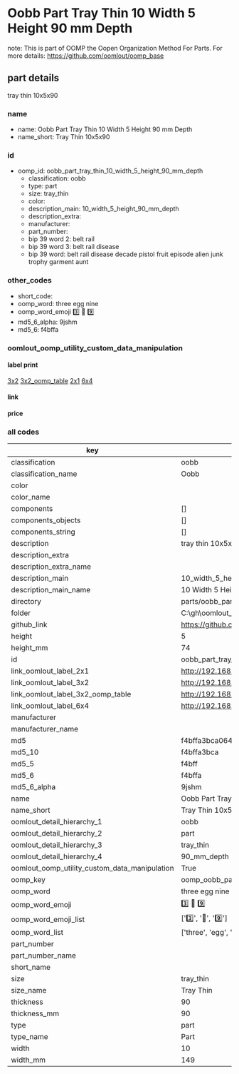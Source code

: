 # Oobb Part Tray Thin 10 Width 5 Height 90 mm Depth  

note: This is part of OOMP the Oopen Organization Method For Parts. For more details: https://github.com/oomlout/oomp_base

##  part details
  



tray thin 10x5x90



### name
* name: Oobb Part Tray Thin 10 Width 5 Height 90 mm Depth
* name_short: Tray Thin 10x5x90 
### id
* oomp_id: oobb_part_tray_thin_10_width_5_height_90_mm_depth
  * classification: oobb
  * type: part
  * size: tray_thin
  * color: 
  * description_main: 10_width_5_height_90_mm_depth
  * description_extra: 
  * manufacturer: 
  * part_number: 
  * bip 39 word 2: belt rail
  * bip 39 word 3: belt rail disease
  * bip 39 word: belt rail disease decade pistol fruit episode alien junk trophy garment aunt

### other_codes
* short_code: 
* oomp_word: three egg nine
* oomp_word_emoji :three: :egg: :nine:
* md5_6_alpha: 9jshm
* md5_6: f4bffa






### oomlout_oomp_utility_custom_data_manipulation
#### label print
[3x2](http://192.168.1.245:1112/?label=oomp%209jshm)
[3x2_oomp_table](http://192.168.1.108:1112/?label=oomp%209jshm)
[2x1](http://192.168.1.242:1112/?label=oomp%209jshm)
[6x4](http://192.168.1.55:1112/?label=oomp%209jshm)    

#### link

                              

#### price







### all codes 
| key | value |  
| --- | --- |  
| classification | oobb |  
| classification_name | Oobb |  
| color |  |  
| color_name |  |  
| components | [] |  
| components_objects | [] |  
| components_string | [] |  
| description | tray thin 10x5x90 |  
| description_extra |  |  
| description_extra_name |  |  
| description_main | 10_width_5_height_90_mm_depth |  
| description_main_name | 10 Width 5 Height 90 mm Depth |  
| directory | parts/oobb_part_tray_thin_10_width_5_height_90_mm_depth |  
| folder | C:\gh\oomlout_oobb_version_4_generated_parts\parts\oobb_part_tray_thin_10_width_5_height_90_mm_depth |  
| github_link | https://github.com/oomlout/oomlout_oomp_part_src/tree/main/parts/oobb_part_tray_thin_10_width_5_height_90_mm_depth |  
| height | 5 |  
| height_mm | 74 |  
| id | oobb_part_tray_thin_10_width_5_height_90_mm_depth |  
| link_oomlout_label_2x1 | http://192.168.1.242:1112/?label=oomp%209jshm |  
| link_oomlout_label_3x2 | http://192.168.1.245:1112/?label=oomp%209jshm |  
| link_oomlout_label_3x2_oomp_table | http://192.168.1.108:1112/?label=oomp%209jshm |  
| link_oomlout_label_6x4 | http://192.168.1.55:1112/?label=oomp%209jshm |  
| manufacturer |  |  
| manufacturer_name |  |  
| md5 | f4bffa3bca06497d7752b3887e2c38a7 |  
| md5_10 | f4bffa3bca |  
| md5_5 | f4bff |  
| md5_6 | f4bffa |  
| md5_6_alpha | 9jshm |  
| name | Oobb Part Tray Thin 10 Width 5 Height 90 mm Depth |  
| name_short | Tray Thin 10x5x90  |  
| oomlout_detail_hierarchy_1 | oobb |  
| oomlout_detail_hierarchy_2 | part |  
| oomlout_detail_hierarchy_3 | tray_thin |  
| oomlout_detail_hierarchy_4 | 90_mm_depth |  
| oomlout_oomp_utility_custom_data_manipulation | True |  
| oomp_key | oomp_oobb_part_tray_thin_10_width_5_height_90_mm_depth |  
| oomp_word | three egg nine |  
| oomp_word_emoji | :three: :egg: :nine: |  
| oomp_word_emoji_list | [':three:', ':egg:', ':nine:'] |  
| oomp_word_list | ['three', 'egg', 'nine'] |  
| part_number |  |  
| part_number_name |  |  
| short_name |  |  
| size | tray_thin |  
| size_name | Tray Thin |  
| thickness | 90 |  
| thickness_mm | 90 |  
| type | part |  
| type_name | Part |  
| width | 10 |  
| width_mm | 149 |  

